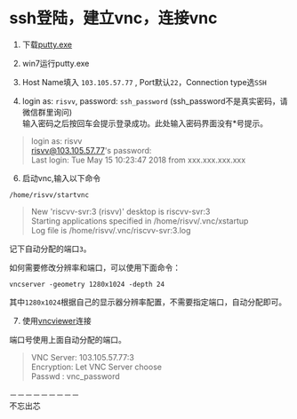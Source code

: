 # ssh登陆，建立vnc，连接vnc

1. 下载[putty.exe](https://the.earth.li/~sgtatham/putty/latest/w64/putty.exe)

2. win7运行putty.exe

3. Host Name填入 `103.105.57.77` , Port默认`22`，Connection type选`SSH`

4. login as:  `risvv`, password: `ssh_password` (ssh_password不是真实密码，请微信群里询问)  
输入密码之后按回车会提示登录成功。此处输入密码界面没有*号提示。

> login as: risvv  
> risvv@103.105.57.77's password:  
> Last login: Tue May 15 10:23:47 2018 from xxx.xxx.xxx.xxx  

6. 启动vnc,输入以下命令

```shell
/home/risvv/startvnc
```

> New 'riscvv-svr:3 (risvv)' desktop is riscvv-svr:3  
> Starting applications specified in /home/risvv/.vnc/xstartup  
> Log file is /home/risvv/.vnc/riscvv-svr:3.log  

记下自动分配的端口`3`。  

如何需要修改分辨率和端口，可以使用下面命令：
```shell
vncserver -geometry 1280x1024 -depth 24
```
其中`1280x1024`根据自己的显示器分辨率配置，不需要指定端口，自动分配即可。  

7. 使用[vncviewer](https://www.realvnc.com/en/connect/download/viewer/)连接

端口号使用上面自动分配的端口。  

> VNC Server: 103.105.57.77:3  
> Encryption: Let VNC Server choose  
> Passwd : vnc_password  

－－－－－－－－－  
不忘出芯




